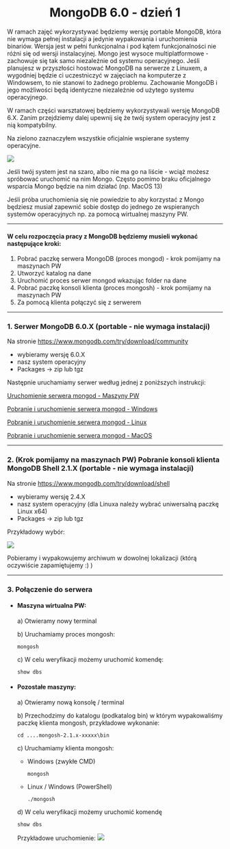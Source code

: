 <h1 align="center"> MongoDB 6.0 - dzień 1</h1>

W ramach zajęć wykorzystywać będziemy wersję portable MongoDB, która nie wymaga pełnej instalacji a jedynie wypakowania i uruchomienia binariów. Wersja jest w pełni funkcjonalna i pod kątem funkcjonalności nie różni się od wersji instalacyjnej.
Mongo jest wysoce multiplatformowe - zachowuje się tak samo niezależnie od systemu operacyjnego. Jeśli planujesz w przyszłości hostować MongoDB na serwerze z Linuxem, a wygodniej będzie ci uczestniczyć w zajęciach na komputerze z Windowsem, to nie stanowi to żadnego problemu. Zachowanie MongoDB i jego możliwości będą identyczne niezależnie od użytego systemu operacyjnego.

W ramach części warsztatowej będziemy wykorzystywali wersję MongoDB 6.X. Zanim przejdziemy dalej upewnij się że twój system operacyjny jest z nią kompatybilny.

Na zielono zaznaczyłem wszystkie oficjalnie wspierane systemy operacyjne.

![](https://i.imgur.com/1nCx1Xj.png)

Jeśli twój system jest na szaro, albo nie ma go na liście - wciąż możesz spróbować uruchomić na nim Mongo.
Często pomimo braku oficjalnego wsparcia Mongo będzie na nim działać (np. MacOS 13)

Jeśli próba uruchomienia się nie powiedzie to aby korzystać z Mongo będziesz musiał zapewnić sobie dostęp
do jednego ze wspieranych systemów operacyjnych np. za pomocą wirtualnej maszyny PW.


---
#### W celu rozpoczęcia pracy z MongoDB będziemy musieli wykonać następujące kroki:
1. Pobrać paczkę serwera MongoDB (proces mongod) - krok pomijamy na maszynach PW
2. Utworzyć katalog na dane
3. Uruchomić proces serwer mongod wkazując folder na dane
4. Pobrać paczkę konsoli klienta (proces mongosh) - krok pomijamy na maszynach PW
5. Za pomocą klienta połączyć się z serwerem



      
---
### 1. Serwer MongoDB 6.0.X (portable - nie wymaga instalacji)

Na stronie https://www.mongodb.com/try/download/community 
- wybieramy wersję 6.0.X
- nasz system operacyjny
- Packages -> zip lub tgz

Następnie uruchamiamy serwer według jednej z poniższych instrukcji:

[Uruchomienie serwera mongod - Maszyny PW ](mongod_maszyny_pw.md)

[Pobranie i uruchomienie serwera mongod - Windows ](../mongo6/mongod_windows.md)

[Pobranie i uruchomienie serwera mongod - Linux ](../mongo6/mongod_linux.md)

[Pobranie i uruchomienie serwera mongod - MacOS ](../mongo6/mongod_macos.md)

---
### 2. (Krok pomijamy na maszynach PW) Pobranie konsoli klienta MongoDB Shell 2.1.X (portable - nie wymaga instalacji)


Na stronie https://www.mongodb.com/try/download/shell
- wybieramy wersję 2.4.X
- nasz system operacyjny (dla Linuxa należy wybrać uniwersalną paczkę Linux x64)
- Packages -> zip lub tgz

Przykładowy wybór:

![](https://i.imgur.com/LRjdFSx.png)

Pobieramy i wypakowujemy archiwum w dowolnej lokalizacji (którą oczywiście zapamiętujemy :) )

---
### 3. Połączenie do serwera

- #### Maszyna wirtualna PW:
  a) Otwieramy nowy terminal
    
  b) Uruchamiamy proces mongosh:
    
    ```
    mongosh
    ```
    
  c) W celu weryfikacji możemy uruchomić komendę:
    
    ```
    show dbs
    ```
- #### Pozostałe maszyny:
  a) Otwieramy nową konsolę / terminal
  
  b) Przechodzimy do katalogu (podkatalog bin) w którym wypakowaliśmy paczkę klienta mongosh, przykładowe wykonanie:
    
    ```
    cd ....mongosh-2.1.x-xxxxx\bin
    ```
    
  c) Uruchamiamy klienta mongosh:
   - Windows (zwykłe CMD)

      ```
      mongosh
      ```
   - Linux / Windows (PowerShell)
  
      ```
      ./mongosh
      ```
    
        

  d) W celu weryfikacji możemy uruchomić komendę
  
    ```
    show dbs
    ```



    Przykładowe uruchomienie:
    ![](https://i.imgur.com/BqLXb9f.png)
   
